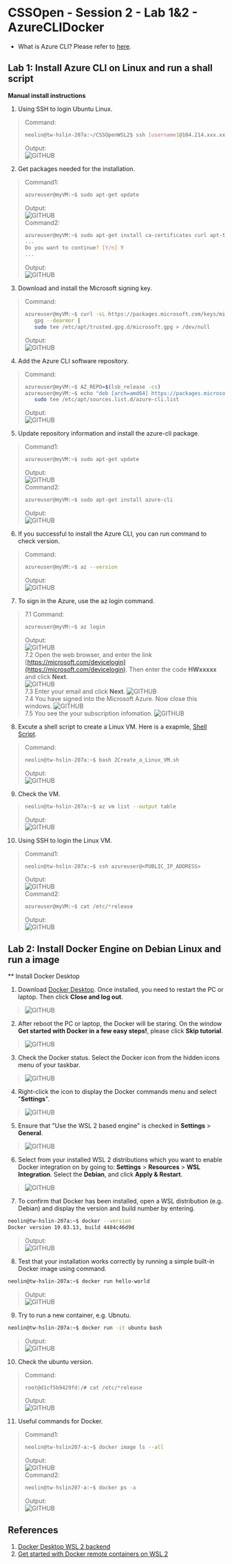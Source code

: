 # CSSOpen - Session 2 - Lab 1&2 - AzureCLIDocker

- What is Azure CLI? Please refer to [here](https://docs.microsoft.com/en-us/cli/azure/what-is-azure-cli?view=azure-cli-latest).

## Lab 1: Install Azure CLI on Linux and run a shall script

**Manual install instructions**

1. Using SSH to login Ubuntu Linux.
> Command:<br>
> ```bash
> neolin@tw-hslin-207a:~/CSSOpenWSL2$ ssh [username]@104.214.xxx.xxx
> ```
> Output:<br>
> ![GITHUB](https://github.com/neolin-ms/CSSOpenAzureCLIDocker/blob/master/AzureCLIImages/1_1.png "1_1")<br>
2. Get packages needed for the installation.
> Command1:<br> 
> ```bash
> azureuser@myVM:~$ sudo apt-get update
> ```
> Output:<br>
> ![GITHUB](https://github.com/neolin-ms/CSSOpenAzureCLIDocker/blob/master/AzureCLIImages/1_2.png "1_2")<br>
> Command2:<br>
> ```bash
> azureuser@myVM:~$ sudo apt-get install ca-certificates curl apt-transport-https lsb-release gnupg
> ...
> Do you want to continue? [Y/n] Y
> ...
> ```
> Output:<br>
> ![GITHUB](https://github.com/neolin-ms/CSSOpenAzureCLIDocker/blob/master/AzureCLIImages/1_3.png "1_3")<br>
3. Download and install the Microsoft signing key.
> Command:<br> 
> ```bash
> azureuser@myVM:~$ curl -sL https://packages.microsoft.com/keys/microsoft.asc |
>    gpg --dearmor |
>    sudo tee /etc/apt/trusted.gpg.d/microsoft.gpg > /dev/null 
> ```
> Output:<br>
> ![GITHUB](https://github.com/neolin-ms/CSSOpenAzureCLIDocker/blob/master/AzureCLIImages/1_4.png "1_4")<br>
4. Add the Azure CLI software repository.
> Command:<br>
> ```bash
> azureuser@myVM:~$ AZ_REPO=$(lsb_release -cs)
> azureuser@myVM:~$ echo "deb [arch=amd64] https://packages.microsoft.com/repos/azure-cli/ $AZ_REPO main" |
>    sudo tee /etc/apt/sources.list.d/azure-cli.list
> ```
> Output:<br>
> ![GITHUB](https://github.com/neolin-ms/CSSOpenAzureCLIDocker/blob/master/AzureCLIImages/1_5.png "1_5")<br>
5. Update repository information and install the azure-cli package. 
> Command1:<br>
> ```bash
> azureuser@myVM:~$ sudo apt-get update
> ```
> Output:<br>
> ![GITHUB](https://github.com/neolin-ms/CSSOpenAzureCLIDocker/blob/master/AzureCLIImages/1_6.png "1_6")<br>
> Command2:<br>
> ```bash
> azureuser@myVM:~$ sudo apt-get install azure-cli
> ```
> Output:<br>
> ![GITHUB](https://github.com/neolin-ms/CSSOpenAzureCLIDocker/blob/master/AzureCLIImages/1_7.png "1_7")<br>
6. If you successful to install the Azure CLI, you can run command to check version.  
> Command:<br>
> ```bash 
> azureuser@myVM:~$ az --version
> ```
> Output:<br>
> ![GITHUB](https://github.com/neolin-ms/CSSOpenAzureCLIDocker/blob/master/AzureCLIImages/1_8.png "1_8")<br>
7. To sign in the Azure, use the az login command.
> 7.1 Command:<br>
> ```bash
> azureuser@myVM:~$ az login
> ```
> Output:<br>
> ![GITHUB](https://github.com/neolin-ms/CSSOpenAzureCLIDocker/blob/master/AzureCLIImages/1_9.png "1_9")<br>
> 7.2 Open the web browser, and enter the link [https://microsoft.com/devicelogin](https://microsoft.com/devicelogin). Then enter the code **HWxxxxx** and click **Next**.<br> 
> ![GITHUB](https://github.com/neolin-ms/CSSOpenAzureCLIDocker/blob/master/AzureCLIImages/1_10.png "1_10")<br>
> 7.3 Enter your email and click **Next**. 
> ![GITHUB](https://github.com/neolin-ms/CSSOpenAzureCLIDocker/blob/master/AzureCLIImages/1_11.png "1_11")<br>
> 7.4 You have signed into the Microsoft Azure. Now close this windows. 
> ![GITHUB](https://github.com/neolin-ms/CSSOpenAzureCLIDocker/blob/master/AzureCLIImages/1_12.png "1_12")<br>
> 7.5 You see the your subscription infomation. 
> ![GITHUB](https://github.com/neolin-ms/CSSOpenAzureCLIDocker/blob/master/AzureCLIImages/1_13.png "1_13")<br>
8. Excute a shell script to create a Linux VM. Here is a exapmle, [Shell Script](https://github.com/neolin-ms/AzureCLI/blob/master/2Create_a_Linux_VM.sh).
> Command:<br>
> ```bash
> neolin@tw-hslin-207a:~$ bash 2Create_a_Linux_VM.sh 
> ```
> Output:<br>
> ![GITHUB](https://github.com/neolin-ms/CSSOpenAzureCLIDocker/blob/master/AzureCLIImages/1_14.png "1_14")<br>
9. Check the VM. 
> ```bash
> neolin@tw-hslin-207a:~$ az vm list --output table 
> ```
> Output:<br>
> ![GITHUB](https://github.com/neolin-ms/CSSOpenAzureCLIDocker/blob/master/AzureCLIImages/1_15.png "1_15")<br>
10. Using SSH to login the Linux VM.
> Command1:<br>
> ```bash
> neolin@tw-hslin-207a:~$ ssh azureuser@<PUBLIC_IP_ADDRESS> 
> ``` 
> Output:<br>
> ![GITHUB](https://github.com/neolin-ms/CSSOpenAzureCLIDocker/blob/master/AzureCLIImages/1_16.png "1_16")<br>
> Command2:<br>
> ```bash
> azureuser@myVM:~$ cat /etc/*release
> ```
> Output:<br>
> ![GITHUB](https://github.com/neolin-ms/CSSOpenAzureCLIDocker/blob/master/AzureCLIImages/1_17.png "1_17")<br>

## Lab 2: Install Docker Engine on Debian Linux and run a image

** Install Docker Desktop

1. Download [Docker Desktop](https://docs.docker.com/docker-for-windows/wsl/#download). Once installed, you need to restart the PC or laptop. Then click **Close and log out**.  
> ![GITHUB](https://github.com/neolin-ms/CSSOpenAzureCLIDocker/blob/master/AzureDockerImages/2_1.png "2_1")<br>
2. After reboot the PC or laptop, the Docker will be staring. On the window **Get started with Docker in a few easy steps!**, please click **Skip tutorial**. 
> ![GITHUB](https://github.com/neolin-ms/CSSOpenAzureCLIDocker/blob/master/AzureDockerImages/2_2.png "2_2")<br>
3. Check the Docker status. Select the Docker icon from the hidden icons menu of your taskbar.
> ![GITHUB](https://github.com/neolin-ms/CSSOpenAzureCLIDocker/blob/master/AzureDockerImages/2_3.png "2_3")<br>
4. Right-click the icon to display the Docker commands menu and select "**Settings**".
> ![GITHUB](https://github.com/neolin-ms/CSSOpenAzureCLIDocker/blob/master/AzureDockerImages/2_4.png "2_4")<br>
5. Ensure that "Use the WSL 2 based engine" is checked in **Settings** > **General**.
> ![GITHUB](https://github.com/neolin-ms/CSSOpenAzureCLIDocker/blob/master/AzureDockerImages/2_5.png "2_5")<br>
6. Select from your installed WSL 2 distributions which you want to enable Docker integration on by going to: **Settings** > **Resources** > **WSL Integration**. Select the **Debian**, and click **Apply & Restart**.
> ![GITHUB](https://github.com/neolin-ms/CSSOpenAzureCLIDocker/blob/master/AzureDockerImages/2_6.png "2_6")<br>
7. To confirm that Docker has been installed, open a WSL distribution (e.g. Debian) and display the version and build number by entering. 
```bash
neolin@tw-hslin-207a:~$ docker --version
Docker version 19.03.13, build 4484c46d9d
```
> Output:<br>
> ![GITHUB](https://github.com/neolin-ms/CSSOpenAzureCLIDocker/blob/master/AzureDockerImages/2_7.png "2_7")<br>
8. Test that your installation works correctly by running a simple built-in Docker image using command. 
```bash
neolin@tw-hslin-207a:~$ docker run hello-world
```
> Output:<br>
> ![GITHUB](https://github.com/neolin-ms/CSSOpenAzureCLIDocker/blob/master/AzureDockerImages/2_8.png "2_8")<br>
9. Try to run a new container, e.g. Ubnutu. 
```bash
neolin@tw-hslin-207a:~$ docker run -it ubuntu bash
```
> Output:<br>
> ![GITHUB](https://github.com/neolin-ms/CSSOpenAzureCLIDocker/blob/master/AzureDockerImages/2_9.png "2_9")<br>
10. Check the ubuntu version.
> Command:<br>
>```bash
>root@d1cf5b9429fd:/# cat /etc/*release
>```
> Output:<br>
> ![GITHUB](https://github.com/neolin-ms/CSSOpenAzureCLIDocker/blob/master/AzureDockerImages/2_10.png "2_10")<br>
11. Useful commands for Docker.
> Command1:<br>
> ```bash
> neolin@tw-hslin207-a:~$ docker image ls --all
> ````
> Output:<br>
> ![GITHUB](https://github.com/neolin-ms/CSSOpenAzureCLIDocker/blob/master/AzureDockerImages/2_11.png "2_11")<br>
> Command2:<br>
> ```bash
> neolin@tw-hslin207-a:~$ docker ps -a
> ```
> Output:<br>
> ![GITHUB](https://github.com/neolin-ms/CSSOpenAzureCLIDocker/blob/master/AzureDockerImages/2_12.png "2_12")<br>

## References

1. [Docker Desktop WSL 2 backend](https://docs.docker.com/docker-for-windows/wsl/) 
2. [Get started with Docker remote containers on WSL 2](https://docs.microsoft.com/en-us/windows/wsl/tutorials/wsl-containers) 
